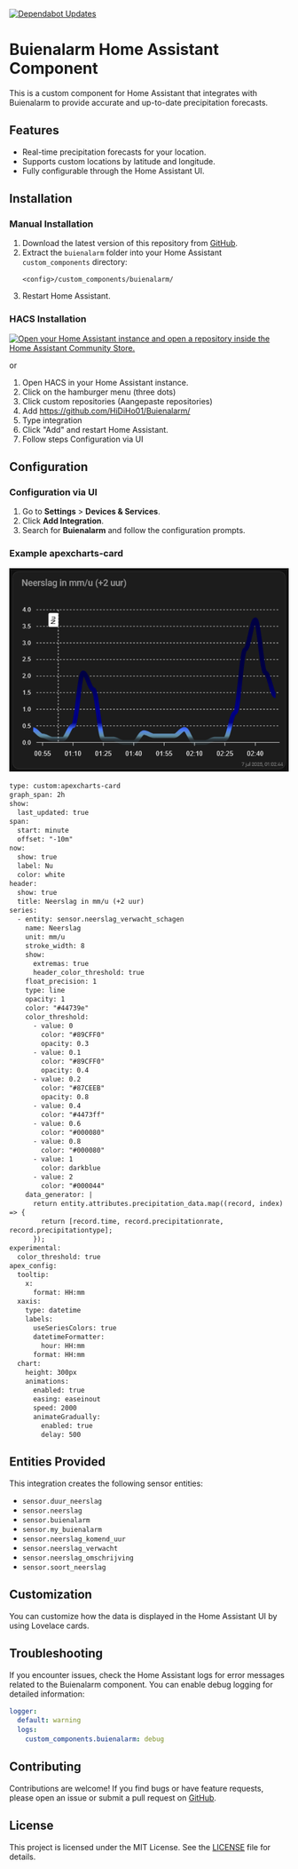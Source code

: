 [![Dependabot Updates](https://github.com/HiDiHo01/Buienalarm/actions/workflows/dependabot/dependabot-updates/badge.svg?branch=main)](https://github.com/HiDiHo01/Buienalarm/actions/workflows/dependabot/dependabot-updates)
# Buienalarm Home Assistant Component

This is a custom component for Home Assistant that integrates with Buienalarm to provide accurate and up-to-date precipitation forecasts.

## Features

- Real-time precipitation forecasts for your location.
- Supports custom locations by latitude and longitude.
- Fully configurable through the Home Assistant UI.

## Installation

### Manual Installation

1. Download the latest version of this repository from [GitHub](https://github.com/HiDiHo01/Buienalarm).
2. Extract the `buienalarm` folder into your Home Assistant `custom_components` directory:
   ```
   <config>/custom_components/buienalarm/
   ```
3. Restart Home Assistant.

### HACS Installation
[![Open your Home Assistant instance and open a repository inside the Home Assistant Community Store.](https://my.home-assistant.io/badges/hacs_repository.svg)](https://my.home-assistant.io/redirect/hacs_repository/?owner=HiDiHo01&repository=Buienalarm&category=integration)

or
1. Open HACS in your Home Assistant instance.
2. Click on the hamburger menu (three dots)
3. Click custom repositories (Aangepaste repositories)
4. Add https://github.com/HiDiHo01/Buienalarm/
5. Type integration
6. Click "Add" and restart Home Assistant.
7. Follow steps Configuration via UI

## Configuration

### Configuration via UI

1. Go to **Settings** > **Devices & Services**.
2. Click **Add Integration**.
3. Search for **Buienalarm** and follow the configuration prompts.

### Example apexcharts-card

<img src="https://github.com/HiDiHo01/Buienalarm/blob/main/images/buienalarm%20card.png">

```
type: custom:apexcharts-card
graph_span: 2h
show:
  last_updated: true
span:
  start: minute
  offset: "-10m"
now:
  show: true
  label: Nu
  color: white
header:
  show: true
  title: Neerslag in mm/u (+2 uur)
series:
  - entity: sensor.neerslag_verwacht_schagen
    name: Neerslag
    unit: mm/u
    stroke_width: 8
    show:
      extremas: true
      header_color_threshold: true
    float_precision: 1
    type: line
    opacity: 1
    color: "#44739e"
    color_threshold:
      - value: 0
        color: "#89CFF0"
        opacity: 0.3
      - value: 0.1
        color: "#89CFF0"
        opacity: 0.4
      - value: 0.2
        color: "#87CEEB"
        opacity: 0.8
      - value: 0.4
        color: "#4473ff"
      - value: 0.6
        color: "#000080"
      - value: 0.8
        color: "#000080"
      - value: 1
        color: darkblue
      - value: 2
        color: "#000044"
    data_generator: |
      return entity.attributes.precipitation_data.map((record, index) => {
        return [record.time, record.precipitationrate, record.precipitationtype];
      });
experimental:
  color_threshold: true
apex_config:
  tooltip:
    x:
      format: HH:mm
  xaxis:
    type: datetime
    labels:
      useSeriesColors: true
      datetimeFormatter:
        hour: HH:mm
      format: HH:mm
  chart:
    height: 300px
    animations:
      enabled: true
      easing: easeinout
      speed: 2000
      animateGradually:
        enabled: true
        delay: 500
```

## Entities Provided

This integration creates the following sensor entities:

- `sensor.duur_neerslag`
- `sensor.neerslag`
- `sensor.buienalarm`
- `sensor.my_buienalarm`
- `sensor.neerslag_komend_uur`
- `sensor.neerslag_verwacht`
- `sensor.neerslag_omschrijving`
- `sensor.soort_neerslag`

## Customization

You can customize how the data is displayed in the Home Assistant UI by using Lovelace cards.

## Troubleshooting

If you encounter issues, check the Home Assistant logs for error messages related to the Buienalarm component. You can enable debug logging for detailed information:

```yaml
logger:
  default: warning
  logs:
    custom_components.buienalarm: debug
```

## Contributing

Contributions are welcome! If you find bugs or have feature requests, please open an issue or submit a pull request on [GitHub](https://github.com/HiDiHo01/Buienalarm).

## License

This project is licensed under the MIT License. See the [LICENSE](https://github.com/HiDiHo01/Buienalarm/blob/main/LICENSE) file for details.
